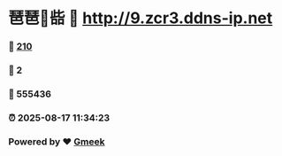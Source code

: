 # 琶琶🔭啙 :link: http://9.zcr3.ddns-ip.net 
### :page_facing_up: [210](http://9.zcr3.ddns-ip.net/tag.html) 
### :speech_balloon: 2 
### :hibiscus: 555436 
### :alarm_clock: 2025-08-17 11:34:23 
### Powered by :heart: [Gmeek](https://github.com/Meekdai/Gmeek)
